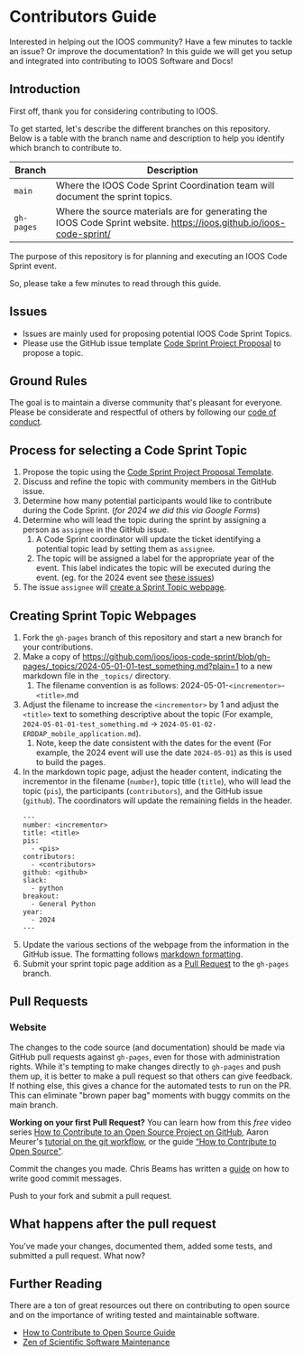 # Contributors Guide

Interested in helping out the IOOS community?
Have a few minutes to tackle an issue? Or improve the documentation?
In this guide we will get you setup and integrated into contributing to IOOS Software and Docs!

## Introduction

First off, thank you for considering contributing to IOOS.

To get started, let's describe the different branches on this repository. 
Below is a table with the branch name and description to help you identify which branch to contribute to.

Branch | Description
-------|------------
`main` | Where the IOOS Code Sprint Coordination team will document the sprint topics.
`gh-pages` | Where the source materials are for generating the IOOS Code Sprint website. https://ioos.github.io/ioos-code-sprint/

The purpose of this repository is for planning and executing an IOOS Code Sprint event. 

So, please take a few minutes to read through this guide.

## Issues

* Issues are mainly used for proposing potential IOOS Code Sprint Topics.
* Please use the GitHub issue template [Code Sprint Project Proposal](https://github.com/ioos/ioos-code-sprint/issues/new?assignees=mathewbiddle%2Cmwengren&labels=code+sprint+topic&projects=&template=code-sprint-project-proposal.yml&title=%5BProject+Proposal%5D%3A+) to propose a topic.

## Ground Rules

The goal is to maintain a diverse community that's pleasant for everyone. Please
be considerate and respectful of others by following our
[code of conduct](https://github.com/ioos/.github/blob/main/CODE_OF_CONDUCT.md).

## Process for selecting a Code Sprint Topic

1. Propose the topic using the [Code Sprint Project Proposal Template](https://github.com/ioos/ioos-code-sprint/issues/new?assignees=mathewbiddle%2Cmwengren&labels=code+sprint+topic&projects=&template=code-sprint-project-proposal.yml&title=%5BProject+Proposal%5D%3A+).
1. Discuss and refine the topic with community members in the GitHub issue.
1. Determine how many potential participants would like to contribute during the Code Sprint. (_for 2024 we did this via Google Forms_)
1. Determine who will lead the topic during the sprint by assigning a person as `assignee` in the GitHub issue.
   1. A Code Sprint coordinator will update the ticket identifying a potential topic lead by setting them as `assignee`.
   2. The topic will be assigned a label for the appropriate year of the event. This label indicates the topic will be executed during the event. (eg. for the 2024 event see [these issues](https://github.com/ioos/ioos-code-sprint/issues?q=is%3Aissue+label%3A2024+)) 
1. The issue `assignee` will [create a Sprint Topic webpage](#creating-sprint-topic-webpages).

## Creating Sprint Topic Webpages

1. Fork the `gh-pages` branch of this repository and start a new branch for your contributions.
1. Make a copy of https://github.com/ioos/ioos-code-sprint/blob/gh-pages/_topics/2024-05-01-01-test_something.md?plain=1 to a new markdown file in the `_topics/` directory.
   1. The filename convention is as follows: 
       2024-05-01-`<incrementor>`-`<title>`.md
1. Adjust the filename to increase the `<incrementor>` by 1 and adjust the `<title>` text to something descriptive about the topic (For example, `2024-05-01-01-test_something.md` -> `2024-05-01-02-ERDDAP_mobile_application.md`).
   1. Note, keep the date consistent with the dates for the event (For example, the 2024 event will use the date `2024-05-01`) as this is used to build the pages.
1. In the markdown topic page, adjust the header content, indicating the incrementor in the filename (`number`), topic title (`title`), who will lead the topic (`pis`), the participants (`contributors`), and the GitHub issue (`github`). 
The coordinators will update the remaining fields in the header.
    ```
    ---
    number: <incrementor>
    title: <title>
    pis:
      - <pis>
    contributors:
      - <contributors>
    github: <github>
    slack:
      - python
    breakout:
      - General Python
    year: 
      - 2024
    ---
    ``` 
1. Update the various sections of the webpage from the information in the GitHub issue. The formatting follows [markdown formatting](https://www.markdownguide.org/cheat-sheet/).
1. Submit your sprint topic page addition as a [Pull Request](#pull-requests) to the `gh-pages` branch.

## Pull Requests

### Website
The changes to the code source (and documentation)
should be made via GitHub pull requests against ``gh-pages``,
even for those with administration rights.
While it's tempting to make changes directly to ``gh-pages`` and push them up,
it is better to make a pull request so that others can give feedback.
If nothing else,
this gives a chance for the automated tests to run on the PR.
This can eliminate "brown paper bag" moments with buggy commits on the main branch.


**Working on your first Pull Request?** You can learn how from this *free* video series
[How to Contribute to an Open Source Project on GitHub](https://egghead.io/courses/how-to-contribute-to-an-open-source-project-on-github),
Aaron Meurer's [tutorial on the git workflow](https://www.asmeurer.com/git-workflow/), or the
guide [“How to Contribute to Open Source"](https://opensource.guide/how-to-contribute/).

Commit the changes you made. Chris Beams has written a [guide](https://cbea.ms/git-commit/)
on how to write good commit messages.

Push to your fork and submit a pull request.

## What happens after the pull request

You've made your changes, documented them, added some tests, and submitted a pull request.
What now?

## Further Reading

There are a ton of great resources out there on contributing to open source and on the
importance of writing tested and maintainable software.

* [How to Contribute to Open Source Guide](https://opensource.guide/how-to-contribute/)
* [Zen of Scientific Software Maintenance](https://jrleeman.github.io/ScientificSoftwareMaintenance/)
